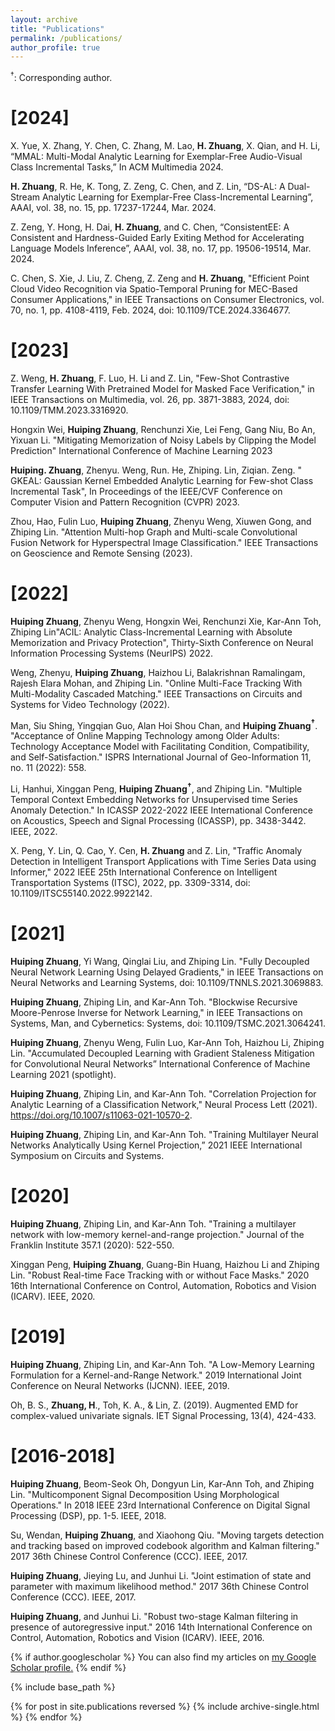 ```yaml
---
layout: archive
title: "Publications"
permalink: /publications/
author_profile: true
---
```

$^\dagger$: Corresponding author.

**[2024]**
===
X. Yue, X. Zhang, Y. Chen, C. Zhang, M. Lao, **H. Zhuang**, X. Qian, and H. Li, “MMAL: Multi-Modal Analytic Learning for Exemplar-Free Audio-Visual Class Incremental Tasks,” In ACM Multimedia 2024.

**H. Zhuang**, R. He, K. Tong, Z. Zeng, C. Chen, and Z. Lin, “DS-AL: A Dual-Stream Analytic Learning for Exemplar-Free Class-Incremental Learning”, AAAI, vol. 38, no. 15, pp. 17237-17244, Mar. 2024.

Z. Zeng, Y. Hong, H. Dai, **H. Zhuang**, and C. Chen, “ConsistentEE: A Consistent and Hardness-Guided Early Exiting Method for Accelerating Language Models Inference”, AAAI, vol. 38, no. 17, pp. 19506-19514, Mar. 2024.

C. Chen, S. Xie, J. Liu, Z. Cheng, Z. Zeng and **H. Zhuang**, "Efficient Point Cloud Video Recognition via Spatio-Temporal Pruning for MEC-Based Consumer Applications," in IEEE Transactions on Consumer Electronics, vol. 70, no. 1, pp. 4108-4119, Feb. 2024, doi: 10.1109/TCE.2024.3364677.

**[2023]**
===
Z. Weng, **H. Zhuang**, F. Luo, H. Li and Z. Lin, "Few-Shot Contrastive Transfer Learning With Pretrained Model for Masked Face Verification," in IEEE Transactions on Multimedia, vol. 26, pp. 3871-3883, 2024, doi: 10.1109/TMM.2023.3316920. 

Hongxin Wei, **Huiping Zhuang**, Renchunzi Xie, Lei Feng, Gang Niu, Bo An, Yixuan Li. "Mitigating Memorization of Noisy Labels by Clipping the Model Prediction" International Conference of Machine Learning 2023

**Huiping. Zhuang**, Zhenyu. Weng, Run. He, Zhiping. Lin, Ziqian. Zeng. " GKEAL: Gaussian Kernel Embedded Analytic Learning for Few-shot Class Incremental Task", In Proceedings of the IEEE/CVF Conference on Computer Vision and Pattern Recognition (CVPR) 2023.

Zhou, Hao, Fulin Luo, **Huiping Zhuang**, Zhenyu Weng, Xiuwen Gong, and Zhiping Lin. "Attention Multi-hop Graph and Multi-scale Convolutional Fusion Network for Hyperspectral Image Classification." IEEE Transactions on Geoscience and Remote Sensing (2023).

**[2022]**
===
**Huiping Zhuang**, Zhenyu Weng, Hongxin Wei, Renchunzi Xie, Kar-Ann Toh, Zhiping Lin"ACIL: Analytic Class-Incremental Learning with Absolute Memorization and Privacy Protection", Thirty-Sixth Conference on Neural Information Processing Systems (NeurIPS) 2022.

Weng, Zhenyu, **Huiping Zhuang**, Haizhou Li, Balakrishnan Ramalingam, Rajesh Elara Mohan, and Zhiping Lin. "Online Multi-Face Tracking With Multi-Modality Cascaded Matching." IEEE Transactions on Circuits and Systems for Video Technology (2022).

Man, Siu Shing, Yingqian Guo, Alan Hoi Shou Chan, and **Huiping Zhuang$^\dagger$**. "Acceptance of Online Mapping Technology among Older Adults: Technology Acceptance Model with Facilitating Condition, Compatibility, and Self-Satisfaction." ISPRS International Journal of Geo-Information 11, no. 11 (2022): 558.

Li, Hanhui, Xinggan Peng, **Huiping Zhuang$^\dagger$**, and Zhiping Lin. "Multiple Temporal Context Embedding Networks for Unsupervised time Series Anomaly Detection." In ICASSP 2022-2022 IEEE International Conference on Acoustics, Speech and Signal Processing (ICASSP), pp. 3438-3442. IEEE, 2022.

X. Peng, Y. Lin, Q. Cao, Y. Cen, **H. Zhuang** and Z. Lin, "Traffic Anomaly Detection in Intelligent Transport Applications with Time Series Data using Informer," 2022 IEEE 25th International Conference on Intelligent Transportation Systems (ITSC), 2022, pp. 3309-3314, doi: 10.1109/ITSC55140.2022.9922142.

[2021]
===

**Huiping Zhuang**, Yi Wang, Qinglai Liu, and Zhiping Lin. "Fully Decoupled Neural Network Learning Using Delayed Gradients," in IEEE Transactions on Neural Networks and Learning Systems, doi: 10.1109/TNNLS.2021.3069883. 

**Huiping Zhuang**, Zhiping Lin, and Kar-Ann Toh. "Blockwise Recursive Moore-Penrose Inverse for Network Learning," in IEEE Transactions on Systems, Man, and Cybernetics: Systems, doi: 10.1109/TSMC.2021.3064241.

**Huiping Zhuang**, Zhenyu Weng, Fulin Luo, Kar-Ann Toh, Haizhou Li, Zhiping Lin. "Accumulated Decoupled Learning with Gradient Staleness Mitigation for Convolutional Neural Networks” International Conference of Machine Learning 2021 (spotlight).

**Huiping Zhuang**, Zhiping Lin, and Kar-Ann Toh. "Correlation Projection for Analytic Learning of a Classification Network," Neural Process Lett (2021). https://doi.org/10.1007/s11063-021-10570-2.

**Huiping Zhuang**, Zhiping Lin, and Kar-Ann Toh. "Training Multilayer Neural Networks Analytically Using Kernel Projection,” 2021 IEEE International Symposium on Circuits and Systems.

[2020]
===

**Huiping Zhuang**, Zhiping Lin, and Kar-Ann Toh. "Training a multilayer network with low-memory kernel-and-range projection." Journal of the Franklin Institute 357.1 (2020): 522-550.

Xinggan Peng, **Huiping Zhuang**, Guang-Bin Huang, Haizhou Li and Zhiping Lin. "Robust Real-time Face Tracking with or without Face Masks." 2020 16th International Conference on Control, Automation, Robotics and Vision (ICARV). IEEE, 2020.

[2019]
===
**Huiping Zhuang**, Zhiping Lin, and Kar-Ann Toh. "A Low-Memory Learning Formulation for a Kernel-and-Range Network." 2019 International Joint Conference on Neural Networks (IJCNN). IEEE, 2019.

Oh, B. S., **Zhuang, H**., Toh, K. A., & Lin, Z. (2019). Augmented EMD for complex-valued univariate signals. IET Signal Processing, 13(4), 424-433.

[2016-2018]
===
**Huiping Zhuang**, Beom-Seok Oh, Dongyun Lin, Kar-Ann Toh, and Zhiping Lin. "Multicomponent Signal Decomposition Using Morphological Operations." In 2018 IEEE 23rd International Conference on Digital Signal Processing (DSP), pp. 1-5. IEEE, 2018.

Su, Wendan, **Huiping Zhuang**, and Xiaohong Qiu. "Moving targets detection and tracking based on improved codebook algorithm and Kalman filtering." 2017 36th Chinese Control Conference (CCC). IEEE, 2017.

**Huiping Zhuang**, Jieying Lu, and Junhui Li. "Joint estimation of state and parameter with maximum likelihood method." 2017 36th Chinese Control Conference (CCC). IEEE, 2017.

**Huiping Zhuang**, and Junhui Li. "Robust two-stage Kalman filtering in presence of autoregressive input." 2016 14th International Conference on Control, Automation, Robotics and Vision (ICARV). IEEE, 2016. 

{% if author.googlescholar %}
  You can also find my articles on <u><a href="{{author.googlescholar}}">my Google Scholar profile</a>.</u>
{% endif %}

{% include base_path %}

{% for post in site.publications reversed %}
  {% include archive-single.html %}
{% endfor %}
